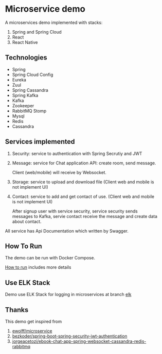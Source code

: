 # Microservice demo
A microservices demo implemented with stacks:

1. Spring and Spring Cloud
2. React
3. React Native

## Technologies
- Spring
- Spring Cloud Config
- Eureka
- Zuul
- Spring Cassandra
- Spring Kafka
- Kafka
- Zookeeper
- RabbitMQ Stomp
- Mysql
- Redis
- Cassandra

## Services implemented
1. Security: service to authentication with Spring Secrutiy and JWT
2. Message: service for Chat application API: create room, send message.

    Client (web/mobile) will receive by Websocket.
3. Storage: service to upload and download file (Client web and mobile is not implement UI)
4. Contact: service to add and get contact of use. (Client web and mobile is not implement UI)

    After signup user with service security, service security sends 
    messages to Kafka, servie contact receive the message and create 
    data about contact.

All service has Api Documentation which written by Swagger.

## How To Run
The demo can be run with Docker Compose.

[How to run](HOW-TO-RUN.md) includes more details

## Use ELK Stack
Demo use ELK Stack for logging in microservices at branch [elk](https://github.com/FinbertMDS/chatapp-microservices/tree/elk)

## Thanks
This demo get inspired from
1. [ewolff/microservice](https://github.com/ewolff/microservice)
2. [bezkoder/spring-boot-spring-security-jwt-authentication](https://github.com/bezkoder/spring-boot-spring-security-jwt-authentication)
3. [jorgeacetozi/ebook-chat-app-spring-websocket-cassandra-redis-rabbitmq](https://github.com/jorgeacetozi/ebook-chat-app-spring-websocket-cassandra-redis-rabbitmq)